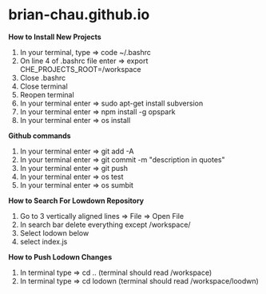 # brian-chau.github.io

**How to Install New Projects**
1) In your terminal, type => code ~/.bashrc
2) On line 4 of .bashrc file enter => export CHE_PROJECTS_ROOT=/workspace
3) Close .bashrc
4) Close terminal 
5) Reopen terminal 
6) In your terminal enter => sudo apt-get install subversion 
7) In your terminal enter => npm install -g opspark
8) In your terminal enter => os install 

**Github commands**
1) In your terminal enter => git add -A
2) In your terminal enter => git commit -m "description in quotes"
3) In your terminal enter => git push
4) In your terminal enter => os test 
5) In your terminal enter => os sumbit

**How to Search For Lowdown Repository**
1) Go to 3 vertically aligned lines => File => Open File 
2) In search bar delete everything except /workspace/
3) Select lodown below 
4) select index.js 

**How to Push Lodown Changes**
1) In terminal type => cd .. (terminal should read /workspace)
2) In terminal type => cd lodown (terminal should read /workspace/loodwn)